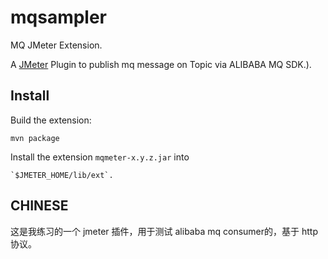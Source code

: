 # mqsampler

MQ JMeter Extension.

A [JMeter](http://jmeter.apache.org/) Plugin to publish mq message on Topic via ALIBABA MQ SDK.).

## Install

Build the extension:

    mvn package

Install the extension `mqmeter-x.y.z.jar` into 

    `$JMETER_HOME/lib/ext`.



## CHINESE

这是我练习的一个 jmeter 插件，用于测试 alibaba mq consumer的，基于 http 协议。
